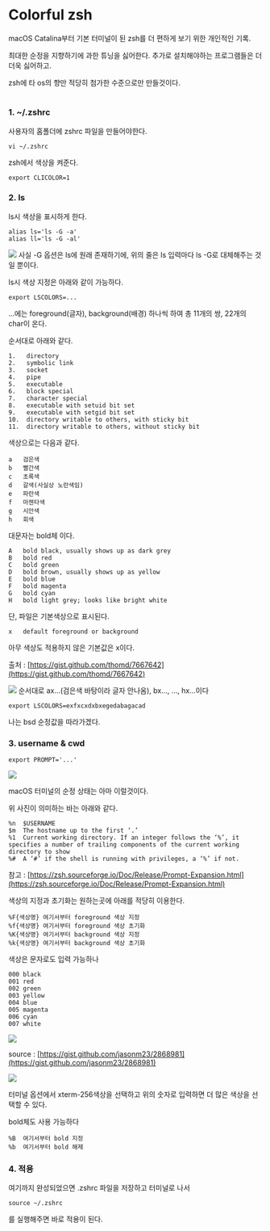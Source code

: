 # Colorful zsh

macOS Catalina부터 기본 터미널이 된 zsh를 더 편하게 보기 위한 개인적인 기록.

최대한 순정을 지향하기에 과한 튜닝을 싫어한다. 추가로 설치해야하는 프로그램들은 더더욱 싫어하고.

zsh에 타 os의 향만 적당히 첨가한 수준으로만 만들것이다.

#

### 1. ~/.zshrc
사용자의 홈폴더에 zshrc 파일을 만들어야한다.

```
vi ~/.zshrc
```
zsh에서 색상을 켜준다. 

```
export CLICOLOR=1
```

### 2. ls
ls시 색상을 표시하게 한다.
```
alias ls='ls -G -a'
alias ll='ls -G -al'
```
<img src="https://raw.githubusercontent.com/kitsune03k/colorfulzsh/main/resource/%EC%8A%A4%ED%81%AC%EB%A6%B0%EC%83%B7%202023-12-30%20%EC%98%A4%EC%A0%84%2010.42.48.png">
사실 -G 옵션은 ls에 원래 존재하기에, 위의 줄은 ls 입력마다 ls -G로 대체해주는 것일 뿐이다.

ls시 색상 지정은 아래와 같이 가능하다.
```
export LSCOLORS=...
```

...에는 foreground(글자), background(배경) 하나씩 하여 총 11개의 쌍, 22개의 char이 온다.

순서대로 아래와 같다.
```
1.   directory
2.   symbolic link
3.   socket
4.   pipe
5.   executable
6.   block special
7.   character special
8.   executable with setuid bit set
9.   executable with setgid bit set
10.  directory writable to others, with sticky bit
11.  directory writable to others, without sticky bit
```
색상으로는 다음과 같다.

```
a	검은색
b	빨간색
c	초록색
d	갈색(사실상 노란색임)
e	파란색
f	마젠타색
g	시안색
h	회색
```

대문자는 bold체 이다.
```
A	bold black, usually shows up as dark grey
B	bold red
C	bold green
D	bold brown, usually shows up as yellow
E	bold blue
F	bold magenta
G	bold cyan
H	bold light grey; looks like bright white
```
단, 파일은 기본색상으로 표시된다.

```
x	default foreground or background
```
아무 색상도 적용하지 않은 기본값은 x이다.

출처 : [https://gist.github.com/thomd/7667642](https://gist.github.com/thomd/7667642)

<img src="https://raw.githubusercontent.com/kitsune03k/colorfulzsh/main/resource/%EC%8A%A4%ED%81%AC%EB%A6%B0%EC%83%B7%202023-12-30%20%EC%98%A4%EC%A0%84%2011.40.54.png">
순서대로 ax...(검은색 바탕이라 글자 안나옴), bx..., ..., hx...이다

```
export LSCOLORS=exfxcxdxbxegedabagacad
```
나는 bsd 순정값을 따라가겠다.

### 3. username & cwd
```
export PROMPT='...'

```

<img src="https://raw.githubusercontent.com/kitsune03k/colorfulzsh/main/resource/%EC%8A%A4%ED%81%AC%EB%A6%B0%EC%83%B7%202023-12-30%20%EC%98%A4%ED%9B%84%2012.27.46.png">

macOS 터미널의 순정 상태는 아마 이럴것이다.

위 사진이 의미하는 바는 아래와 같다.

```
%n	$USERNAME
$m	The hostname up to the first ‘.’
%1	Current working directory. If an integer follows the ‘%’, it specifies a number of trailing components of the current working directory to show
%#	A ‘#’ if the shell is running with privileges, a ‘%’ if not.
```

참고 : [https://zsh.sourceforge.io/Doc/Release/Prompt-Expansion.html](https://zsh.sourceforge.io/Doc/Release/Prompt-Expansion.html)

색상의 지정과 초기화는 원하는곳에 아래를 적당히 이용한다.
```
%F{색상명}	여기서부터 foreground 색상 지정
%f{색상명}	여기서부터 foreground 색상 초기화
%K{색상명}	여기서부터 background 색상 지정
%k{색상명}	여기서부터 background 색상 초기화
```
색상은 문자로도 입력 가능하나

```
000	black
001	red
002	green
003	yellow
004	blue
005	magenta
006	cyan
007	white
```

<img src="https://raw.githubusercontent.com/kitsune03k/colorfulzsh/1a3643a9cde2563d9c4a4cbd4d8d3dd17ce2c22f/resource/Xterm_256color_chart.svg">

source : [https://gist.github.com/jasonm23/2868981](https://gist.github.com/jasonm23/2868981)

<img src="https://raw.githubusercontent.com/kitsune03k/colorfulzsh/main/resource/%EC%8A%A4%ED%81%AC%EB%A6%B0%EC%83%B7%202023-12-30%20%EC%98%A4%ED%9B%84%202.20.11.png">

터미널 옵션에서 xterm-256색상을 선택하고 위의 숫자로 입력하면 더 많은 색상을 선택할 수 있다.

bold체도 사용 가능하다
```
%B	여기서부터 bold 지정
%b	여기서부터 bold 해제
```



### 4. 적용
여기까지 완성되었으면 .zshrc 파일을 저장하고 터미널로 나서
```
source ~/.zshrc
```
를 실행해주면 바로 적용이 된다.